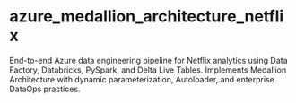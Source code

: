 # azure_medallion_architecture_netflix
End-to-end Azure data engineering pipeline for Netflix analytics using Data Factory, Databricks, PySpark, and Delta Live Tables. Implements Medallion Architecture with dynamic parameterization, Autoloader, and enterprise DataOps practices.
